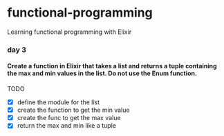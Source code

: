 # functional-programming
Learning functional programming with Elixir

### day 3

#### Create a function in Elixir that takes a list and returns a tuple containing the max and min values in the list. Do not use the Enum function.

TODO

- [x] define the module for the list
- [x] create the function to get the min value
- [x] create the func to get the max value
- [x] return the max and min like a tuple